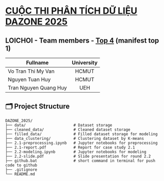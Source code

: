 # **[CUỘC THI PHÂN TÍCH DỮ LIỆU DAZONE 2025](https://www.facebook.com/DAZONE.RCS)**

## **LOICHOI - Team members - [Top 4](https://www.facebook.com/share/v/12JRjwdFsgH/) (manifest top 1)**

| Fullname           | University |
|--------------------|:----------:|
| Vo Tran Thi My Van       | HCMUT      |
| Nguyen Tuan Huy    | HCMUT      |
| Tran Nguyen Quang Huy | UEH      |

## 🗂️ Project Structure

```
DAZONE_2025/
├── data/                     # Dataset storage
├── cleaned_data/             # Cleaned dataset storage
├── filled_data/              # Filled dataset storage for modeling
├── data_clustering/          # Clustering dataset by K-means 
├── 2.1-preprocessing.ipynb   # Jupyter notebooks for preprocessing
├── 2.1-report.pdf            # Report for case study 2.1
├── 2.2-modeling.ipynb        # Jupyter notebooks for modeling
├── 2.2-slide.pdf             # Slide presentation for round 2.2
├── github.bat                # short command in terminal for push code to github
├── .gitignore
└── README.md
```